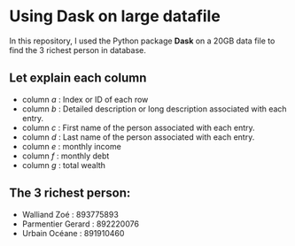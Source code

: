 # Using Dask on large datafile

In this repository, I used the Python package **Dask** on a 20GB data file to find the 3 richest person in database.

## Let explain each column

* column *a* : Index or ID of each row
* column *b* : Detailed description or long description associated with each entry.
* column *c* : First name of the person associated with each entry.
* column *d* : Last name of the person associated with each entry.
* column *e* : monthly income
* column *f* : monthly debt
* column *g* : total wealth


## The 3 richest person:

* Walliand Zoé : 893775893
* Parmentier Gerard	: 892220076
* Urbain Océane	: 891910460
